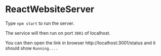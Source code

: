 ﻿# ReactWebsiteServer
Type `npm start` to run the server.

The service will then run on port `3001` of localhost.

You can then open the link in browser http://localhost:3001/status and it should show `Running....`
